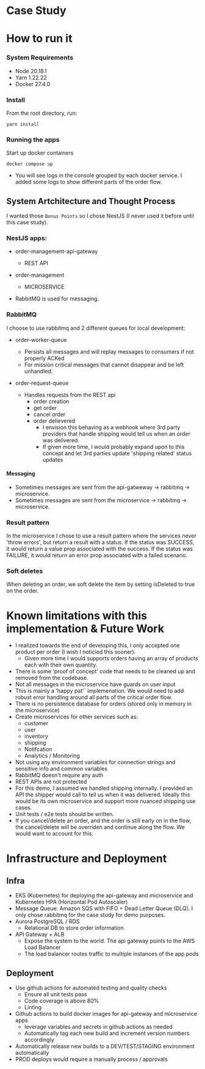 # Case Study

# How to run it

### System Requirements

- Node 20.18.1
- Yarn 1.22.22
- Docker 27.4.0

### Install

From the root directory, run:

```
yarn install
```

### Running the apps

Start up docker containers

```
docker compose up
```

- You will see logs in the console grouped by each docker service. I added some logs to show different parts of the order flow.

## System Artchitecture and Thought Process

I wanted those `Bonus Points` so I chose NestJS (I never used it before until this case study).

### NestJS apps:

- order-management-api-gateway
  - REST API
- order-management

  - MICROSERVICE

- RabbitMQ is used for messaging.

### RabbitMQ

I choose to use rabbitmq and 2 different queues for local development:

- order-worker-queue
  - Persists all messages and will replay messages to consumers if not properly ACKed
  - For mission critical messages that cannot disappear and be left unhandled.
- order-request-queue

  - Handles requests from the REST api
    - order creation
    - get order
    - cancel order
    - order delievered
      - I envision this behaving as a webhook where 3rd party providers that handle shipping would tell us when an order was delivered.
      - If given more time, I would probably expand upon to this concept and let 3rd parties update 'shipping related' status updates

#### Messaging

- Sometimes messages are sent from the api-gatweway -> rabbitmq -> microservice.
- Sometimes messages are sent from the microservice -> rabbitmq -> microservice.

### Result pattern

In the microservice I chose to use a result pattern where the services never 'throw errors', but return a result with a status. If the status was SUCCESS, it would return a value prop associated with the success. If the status was FAILURE, it would return an error prop associated with a failed scenario.

### Soft deletes

When deleting an order, we soft delete the item by setting isDeleted to true on the order.

# Known limitations with this implementation & Future Work

- I realized towards the end of developing this, I only accepted one product per order (I wish I noticied this sooner).
  - Given more time I would supports orders having an array of products each with their own quantity.
- There is some 'proof of concept' code that needs to be cleaned up and removed from the codebase.
- Not all messages in the microservice have guards on user input
- This is mainly a 'happy pat'` implemenation. We would need to add robust error handling around all parts of the critical order flow.
- There is no persistence database for orders (stored only in memory in the microservice)
- Create microservices for other services such as:
  - customer
  - user
  - inventory
  - shipping
  - Notifcation
  - Analytics / Monitoring
- Not using any environment variables for connection strings and sensitive info and common variables
- RabbitMQ doesn't require any auth
- REST APIs are not protected
- For this demo, I assumed we handled shipping internally. I provided an API the shipper would call to tell us when it was delivered. Ideally this would be its own microservice and support more nuanced shipping use cases.
- Unit tests / e2e tests should be written.
- If you cancel/delete an order, and the order is still early on in the flow, the cancel/delete will be overriden and continue along the flow. We would want to account for this.

# Infrastructure and Deployment

## Infra

- EKS (Kubernetes) for deploying the api-gateway and microservice and Kubernetes HPA (Horizontal Pod Autoscaler)
- Message Queue: Amazon SQS with FIFO + Dead Letter Queue (DLQ). I only chose rabbitmq for the case study for demo purposes.
- Aurora PostgreSQL / RDS
  - Relational DB to store order information
- API Gateway + ALB
  - Expose the system to the world. The api gateway points to the AWS Load Balancer
  - The load balancer routes traffic to multiple instances of the app pods

## Deployment

- Use github actions for automated testing and quality checks
  - Ensure all unit tests pass
  - Code coverage is above 80%
  - Linting
- Github actions to build docker images for api-gateway and microservice apps
  - leverage variables and secrets in github actions as needed
  - Automatically tag each new build and increment version numbers accordingly
- Automatically release new builds to a DEV/TEST/STAGING environment automatically
- PROD deploys would require a manually process / approvals
